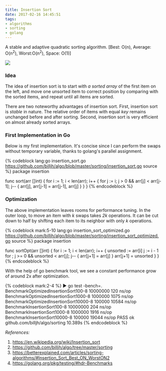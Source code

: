 ```yaml
---
title: Insertion Sort
date: 2017-02-16 14:45:51
tags:
- algorithms
- sorting
- golang
---
```


A stable and adaptive quadratic sorting algorithm. [Best: O(n), Average: O(n<sup>2</sup>), Worst:O(n<sup>2</sup>), Space: O(1)]

<!-- more -->

![](https://upload.wikimedia.org/wikipedia/commons/0/0f/Insertion-sort-example-300px.gif)

### Idea

The idea of insertion sort is to start with _a sorted array_ of the first item on the left, and move one unsorted item to correct position by comparing with the sorted items, and repeat until all items are sorted.

There are two noteworthy advantages of insertion sort. First, insertion sort is _stable_ in nature. The relative order of items with equal _key_ remains unchanged before and after sorting. Second, insertion sort is very efficient on almost already sorted arrays.

### First Implementation in Go

Below is my first implementation. It's concise since I can perform the swaps without temporary variable, thanks to golang's parallel assignment.

{% codeblock lang:go insertion_sort.go https://github.com/billjh/algo/blob/master/sorting/insertion_sort.go source %}
package insertion

func sort(arr []int) {
	for i := 1; i < len(arr); i++ {
		for j := i; j > 0 && arr[j] < arr[j-1]; j-- {
			arr[j], arr[j-1] = arr[j-1], arr[j]
		}
	}
}
{% endcodeblock %}

### Optimization

The above implementation leaves rooms for performance tuning. In the outer loop, to move an item with _k_ swaps takes _2k_ operations. It can be cut down to half by shifting each item to its neighbor with only _k_ operations.

{% codeblock mark:5-10 lang:go insertion_sort_optimized.go https://github.com/billjh/algo/blob/master/sorting/insertion_sort_optimized.go source %}
package insertion

func sortOpt(arr []int) {
	for i := 1; i < len(arr); i++ {
		unsorted := arr[i]
		j := i - 1
		for ; j >= 0 && unsorted < arr[j]; j-- {
			arr[j+1] = arr[j]
		}
		arr[j+1] = unsorted
	}
}
{% endcodeblock %}

With the help of go benchmark tool, we see a constant performance grow of around 2x after optimization.

{% codeblock mark:2-4 %}
► go test -bench=.
BenchmarkOptimizedInsertionSort100-8            10000000               120 ns/op
BenchmarkOptimizedInsertionSort1000-8            1000000              1075 ns/op
BenchmarkOptimizedInsertionSort10000-8            100000             10584 ns/op
BenchmarkInsertionSort100-8                     10000000               204 ns/op
BenchmarkInsertionSort1000-8                     1000000              1916 ns/op
BenchmarkInsertionSort10000-8                     100000             19044 ns/op
PASS
ok      github.com/billjh/algo/sorting  10.389s
{% endcodeblock %}


_References:_
1. https://en.wikipedia.org/wiki/Insertion_sort
2. https://github.com/billjh/algo/tree/master/sorting
3. https://betterexplained.com/articles/sorting-algorithms/#Insertion_Sort_Best_ON_WorstON2
4. https://golang.org/pkg/testing/#hdr-Benchmarks
